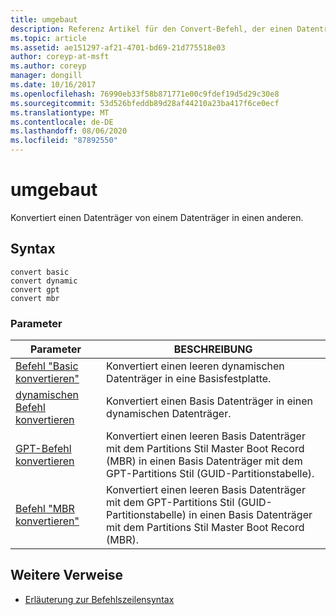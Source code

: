 ```yaml
---
title: umgebaut
description: Referenz Artikel für den Convert-Befehl, der einen Datenträger von einem Datenträger Datenträger in einen anderen konvertiert.
ms.topic: article
ms.assetid: ae151297-af21-4701-bd69-21d775518e03
author: coreyp-at-msft
ms.author: coreyp
manager: dongill
ms.date: 10/16/2017
ms.openlocfilehash: 76990eb33f58b871771e00c9fdef19d5d29c30e8
ms.sourcegitcommit: 53d526bfeddb89d28af44210a23ba417f6ce0ecf
ms.translationtype: MT
ms.contentlocale: de-DE
ms.lasthandoff: 08/06/2020
ms.locfileid: "87892550"
---
```

# <a name="convert"></a>umgebaut

Konvertiert einen Datenträger von einem Datenträger in einen anderen.

## <a name="syntax"></a>Syntax

```
convert basic
convert dynamic
convert gpt
convert mbr
```

### <a name="parameters"></a>Parameter

| Parameter | BESCHREIBUNG |
| --------- | ----------- |
| [Befehl "Basic konvertieren"](convert-basic.md) | Konvertiert einen leeren dynamischen Datenträger in eine Basisfestplatte. |
| [dynamischen Befehl konvertieren](convert-dynamic.md) | Konvertiert einen Basis Datenträger in einen dynamischen Datenträger. |
| [GPT-Befehl konvertieren](convert-gpt.md) | Konvertiert einen leeren Basis Datenträger mit dem Partitions Stil Master Boot Record (MBR) in einen Basis Datenträger mit dem GPT-Partitions Stil (GUID-Partitionstabelle). |
| [Befehl "MBR konvertieren"](convert-mbr.md) | Konvertiert einen leeren Basis Datenträger mit dem GPT-Partitions Stil (GUID-Partitionstabelle) in einen Basis Datenträger mit dem Partitions Stil Master Boot Record (MBR). |

## <a name="additional-references"></a>Weitere Verweise

- [Erläuterung zur Befehlszeilensyntax](command-line-syntax-key.md)
